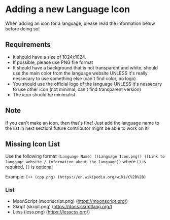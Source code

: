 # Adding a new Language Icon

When adding an icon for a language, please read the information below before doing so!

## Requirements

-   It should have a size of 1024x1024.
-   If possible, please use PNG file format
-   It should have a background that is not transparent and white, should use the main color from the language website UNLESS it's really nessecary to use something else (can't find color, no logo)
-   You should use the official logo of the language UNLESS it's nessecary to use other icon (not minimal, can't find transparent version)
-   The icon should be minimalist.

## Note

If you can't make an icon, then that's fine! Just add the language name to the list in next section! future contributor might be able to work on it!

## Missing Icon List

Use the following format `(Language Name) ((Language Icon.png)) ([Link to langauge website / information about the language])` where `()` is required, `[]` is optional

Example: `C++ (cpp.png) (https://en.wikipedia.org/wiki/C%2B%2B)`

### List

-   MoonScript (moonscript.png) (https://moonscript.org/)
-   Skript (skript.png) (https://docs.skriptlang.org/)
-   Less (less.png) (https://lesscss.org/)

